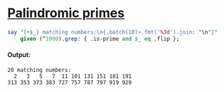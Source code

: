 [1]: https://rosettacode.org/wiki/Palindromic_primes

# [Palindromic primes][1]

```perl
say "{+$_} matching numbers:\n{.batch(10)».fmt('%3d').join: "\n"}"
    given (^1000).grep: { .is-prime and $_ eq .flip };
```

#### Output:
```
20 matching numbers:
  2   3   5   7  11 101 131 151 181 191
313 353 373 383 727 757 787 797 919 929
```
